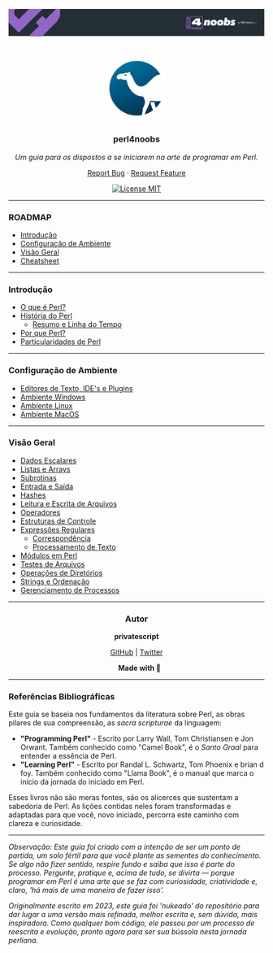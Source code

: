 <p align="center">
  <a href="https://github.com/he4rt/4noobs" target="_blank">
    <img src="./images/header-4noobs.svg">
  </a>
</p>

<h1 align="center">
  <img src="./images/logo.png" width="120px" height="120px">
  <h3 align="center"><b>perl4noobs</b></h3>
  <p align="center"><i>Um guia para os dispostos a se iniciarem na arte de programar em Perl.</i></p>
</h1>

<p align="center">
    <a href="https://github.com/scriptprivate/perl4noobs/issues">Report Bug</a>
    ·
    <a href="https://github.com/scriptprivate/perl4noobs/issues">Request Feature</a>
  </p>
</p>

<p align="center">
  <a href="https://opensource.org/licenses/MIT">
    <img src="https://img.shields.io/badge/License-MIT-blue.svg" alt="License MIT">
  </a>
</p>

---

### ROADMAP
- [Introdução](https://github.com/scriptprivate/perl4noobs/tree/main#introdu%C3%A7%C3%A3o)
- [Configuração de Ambiente](https://github.com/scriptprivate/perl4noobs/tree/main#introdu%C3%A7%C3%A3o)
- [Visão Geral](https://github.com/scriptprivate/perl4noobs/tree/main#vis%C3%A3o-geral)
- [Cheatsheet](/04-cheatsheet/00-cheatsheet.md)

---

### Introdução
- [O que é Perl?](/01-introducao/00-introducao.md#o-que-é-perl)
- [História do Perl](/01-introducao/00-introducao.md#hist%C3%B3ria-do-perl)
  - [Resumo e Linha do Tempo](/01-introducao/00-introducao.md#resumo-e-linha-do-tempo)
- [Por que Perl?](/01-introducao/00-introducao.md#por-que-perl)
- [Particularidades de Perl](/01-introducao/00-introducao.md#por-que-perl)

---

### Configuração de Ambiente
- [Editores de Texto, IDE's e Plugins](/02-ambiente/00-ambiente.md#editores-de-texto-ides-e-plugins)
- [Ambiente Windows](/02-ambiente/00-ambiente.md#ambiente-perl-no-windows)
- [Ambiente Linux](/02-ambiente/00-ambiente.md#ambiente-perl-no-linux)
- [Ambiente MacOS](/02-ambiente/00-ambiente.md#ambiente-perl-no-macos)

---

### Visão Geral
- [Dados Escalares](/03-geral/00-dados-escalares.md)
- [Listas e Arrays](/03-geral/01-listas-e-arrays.md)
- [Subrotinas](/03-geral/02-subrotinas.md)
- [Entrada e Saída](/03-geral/03-entrada-e-saida.md)
- [Hashes](/03-geral/04-Hashes.md)
- [Leitura e Escrita de Arquivos](/03-geral/05-leitura-e-escrita-de-arquivos.md)
- [Operadores](/03-geral/06-operadores.md)
- [Estruturas de Controle](/03-geral/07-estruturas-de-controle.md)
- [Expressões Regulares](/03-geral/08-expressoes-regulares.md)
  - [Correspondência](/03-geral/08-expressoes-regulares.md#correspondência-com-expressões-regulares)
  - [Processamento de Texto](/03-geral/08-expressoes-regulares.md#processamento-de-texto-com-expressões-regulares)
- [Módulos em Perl](/03-geral/09-modulos-em-perl.md)
- [Testes de Arquivos](/03-geral/10-testes-de-arquivos.md)
- [Operações de Diretórios](/03-geral/11-operacoes-de-diretorios.md)
- [Strings e Ordenação](/03-geral/12-strings-e-ordencao.md)
- [Gerenciamento de Processos](/03-geral/13-gerenciamento-de-processos.md)

---

<h3 align="center"><b>Autor</b></h3>

<p align="center"><b>privatescript</b></p>

<p align="center">
  <a href="https://github.com/scriptprivate">GitHub</a> |
  <a href="https://twitter.com/privatescript">Twitter</a>
</p>

<p align="center">&nbsp&nbsp&nbsp<b>Made with 💜</b></p>

---

### Referências Bibliográficas

Este guia se baseia nos fundamentos da literatura sobre Perl, as obras pilares de sua compreensão, as _sacra scripturae_ da linguagem:

- **"Programming Perl"** - Escrito por Larry Wall, Tom Christiansen e Jon Orwant. Também conhecido como "Camel Book", é o _Santo Graal_ para entender a essência de Perl.
- **"Learning Perl"** - Escrito por Randal L. Schwartz, Tom Phoenix e brian d foy. Também conhecido como "Llama Book", é o manual que marca o início da jornada do iniciado em Perl.

Esses livros não são meras fontes, são os alicerces que sustentam a sabedoria de Perl. As lições contidas neles foram transformadas e adaptadas para que você, novo iniciado, percorra este caminho com clareza e curiosidade.

---

*Observação: Este guia foi criado com a intenção de ser um ponto de partida, um solo fértil para que você plante as sementes do conhecimento. Se algo não fizer sentido, respire fundo e saiba que isso é parte do processo. Pergunte, pratique e, acima de tudo, se divirta — porque programar em Perl é uma arte que se faz com curiosidade, criatividade e, claro, 'há mais de uma maneira de fazer isso'.*

*Originalmente escrito em 2023, este guia foi 'nukeado' do repositório para dar lugar a uma versão mais refinada, melhor escrita e, sem dúvida, mais inspiradora. Como qualquer bom código, ele passou por um processo de reescrita e evolução, pronto agora para ser sua bússola nesta jornada perliana.*
